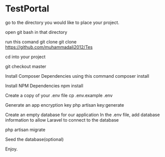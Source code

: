 # TestPortal
go to the directory you would like to place your project.
 
open git bash in that directory 

run this comand 
git clone git clone https://github.com/muhammadali2012/Tes

cd into your project

git checkout master

Install Composer Dependencies using this command 
composer install

 Install NPM Dependencies
 npm install

Create a copy of your .env file
cp .env.example .env

Generate an app encryption key
php artisan key:generate

Create an empty database for our application
In the .env file, add database information to allow Laravel to connect to the database

php artisan migrate

Seed the database(optional)

Enjoy.






